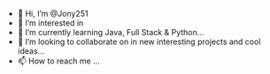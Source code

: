 - 👋 Hi, I’m @Jony251
- 👀 I’m interested in  
- 🌱 I’m currently learning Java, Full Stack & Python...
- 💞️ I’m looking to collaborate on in new interesting projects and cool ideas...
- 📫 How to reach me ...

<!---
Jony251/Jony251 is a ✨ special ✨ repository because its `README.md` (this file) appears on your GitHub profile.
You can click the Preview link to take a look at your changes.
--->
